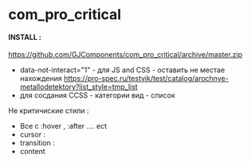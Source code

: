 # com_pro_critical
#### INSTALL : 
https://github.com/GJComponents/com_pro_critical/archive/master.zip

- data-not-interact="1" - для JS and CSS - оставить не местае нахождения
https://pro-spec.ru/testvik/test/catalog/arochnye-metallodetektory?list_style=tmp_list
- для сосдания CCSS - категории вид - список 

Не критичиские стили :
 + Все с :hover , :after .... ect 
 + cursor :
 + transition :
 + content
